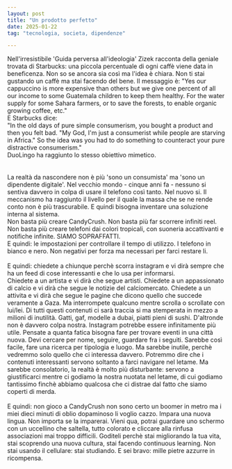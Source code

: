 ```yaml
---
layout: post
title: "Un prodotto perfetto"
date: 2025-01-22
tag: "tecnologia, societa, dipendenze"

---
```

Nell'irresistibile 'Guida  perversa all'ideologia' Zizek racconta della geniale trovata di Starbucks: una piccola percentuale di ogni caffè viene data in beneficenza. Non so se ancora sia così ma l'idea è chiara. Non ti stai gustando un caffè ma stai facendo del bene. 
Il messaggio è: "Yes our cappuccino is more expensive than others but we give one percent of all our income to some Guatemala children to keep them healthy. For the water supply for some Sahara farmers, or to save the forests, to enable organic growing coffee, etc."<br>
E Starbucks dice:<br>
"In the old days of pure simple consumerism, you bought a product and then you felt bad. "My God, I'm just a consumerist while people are starving in Africa." So the idea was you had to do something to counteract your pure distractive consumerism."<br>
DuoLingo ha raggiunto lo stesso obiettivo mimetico.
<br><br><br>
La realtà da nascondere non è più 'sono un consumista' ma 'sono un dipendente digitale'. Nel vecchio mondo - cinque anni fa - nessuno si sentiva davvero in colpa di usare il telefono così tanto. Nel nuovo si. Il meccanismo ha raggiunto il livello per il quale la massa che se ne rende conto non è più trascurabile. E quindi bisogna inventare una soluzione interna al sistema.<br>
Non basta più creare CandyCrush. Non basta più far scorrere infiniti reel. Non basta più creare telefoni dai colori tropicali, con suoneria accattivanti e notifiche infinite. SIAMO SOPRAFFATTI. <br>
E quindi: le impostazioni per controllare il tempo di utilizzo. I telefono in bianco e nero. Non negativi per forza ma necessari per farci restare li.<br><br>
E quindi: chiedete a chiunque perchè scorra instagram e vi dirà sempre che ha un feed di cose interessanti e che lo usa per informarsi. <br>
Chiedete a un artista e vi dirà che segue artisti. Chiedete a un appassionato di calcio e vi dirà che segue le notizie del calciomercato. Chiedete a un attivita e vi dirà che segue le pagine che dicono quello che succede veramente a Gaza. Ma interrompete qualcuno mentre scrolla o scrollate con lui/lei. Di tutti questi contenuti ci sarà traccia si ma stemperata in mezzo a milioni di inutilità. Gatti, gaf, modelle a dubai, piatti pieni di sushi. D'altronde non è davvero colpa nostra. Instagram potrebbe essere infinitamente più utile. Pensate a quanta fatica bisogna fare per trovare eventi in una città nuova. Devi cercare per nome, seguire, guardare fra i seguiti. Sarebbe così facile, fare una ricerca per tipologia e luogo. Ma sarebbe inutile, perchè vedremmo solo quello che ci interessa davvero. Potremmo dire che i contenuti interessanti servono soltanto a farci navigare nel letame. Ma sarebbe consolatorio, la realtà è molto più disturbante: servono a giustificarci mentre ci godiamo la nostra nuotata nel letame, di cui godiamo tantissimo finchè abbiamo qualcosa che ci distrae dal fatto che siamo coperti di merda.<br><br>
E quindi: non gioco a CandyCrush non sono certo un boomer in metro ma i miei dieci minuti di oblio dopaminoso li voglio cazzo. Impara una nuova lingua. Non importa se la imparerai. Vieni qua, potrai guardare uno schermo con un uccellino che saltella, tutto colorato e cliccare alla rinfusa associazioni mai troppo difficili. Goditeli perchè stai migliorando la tua vita, stai scoprendo una nuova cultura, stai facendo continuous learning. Non stai usando il cellulare: stai studiando. E sei bravo: mille pietre azzurre in ricompensa.

